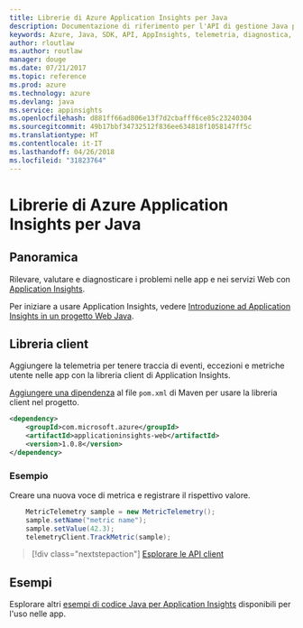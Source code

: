 ```yaml
---
title: Librerie di Azure Application Insights per Java
description: Documentazione di riferimento per l'API di gestione Java per Azure Appplication Insights
keywords: Azure, Java, SDK, API, AppInsights, telemetria, diagnostica, traccia, log, prestazioni
author: rloutlaw
ms.author: routlaw
manager: douge
ms.date: 07/21/2017
ms.topic: reference
ms.prod: azure
ms.technology: azure
ms.devlang: java
ms.service: appinsights
ms.openlocfilehash: d881ff66ad806e13f7d2cbafff6ce85c23240304
ms.sourcegitcommit: 49b17bbf34732512f836ee634818f1058147ff5c
ms.translationtype: HT
ms.contentlocale: it-IT
ms.lasthandoff: 04/26/2018
ms.locfileid: "31823764"
---
```

# <a name="azure-application-insights-libraries-for-java"></a>Librerie di Azure Application Insights per Java

## <a name="overview"></a>Panoramica

Rilevare, valutare e diagnosticare i problemi nelle app e nei servizi Web con [Application Insights](/azure/application-insights/app-insights-overview).

Per iniziare a usare Application Insights, vedere [Introduzione ad Application Insights in un progetto Web Java](/azure/application-insights/app-insights-java-get-started).

## <a name="client-library"></a>Libreria client

Aggiungere la telemetria per tenere traccia di eventi, eccezioni e metriche utente nelle app con la libreria client di Application Insights.

[Aggiungere una dipendenza](https://maven.apache.org/guides/getting-started/index.html#How_do_I_use_external_dependencies) al file `pom.xml` di Maven per usare la libreria client nel progetto.

```XML
<dependency>
    <groupId>com.microsoft.azure</groupId>
    <artifactId>applicationinsights-web</artifactId>   
    <version>1.0.8</version>
</dependency>
```   

### <a name="example"></a>Esempio

Creare una nuova voce di metrica e registrare il rispettivo valore.

```java
    MetricTelemetry sample = new MetricTelemetry();
    sample.setName("metric name");
    sample.setValue(42.3);
    telemetryClient.TrackMetric(sample);
```

> [!div class="nextstepaction"]
> [Esplorare le API client](/java/api/overview/azure/appinsights/client)

## <a name="samples"></a>Esempi

Esplorare altri [esempi di codice Java per Application Insights](https://azure.microsoft.com/en-us/resources/samples/?term=insights&platform=java) disponibili per l'uso nelle app.
